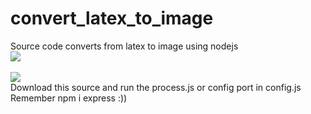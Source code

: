 # convert_latex_to_image
Source code converts from latex to image using nodejs
<br>
<img src="https://raw.githubusercontent.com/hexzzz2008/convert_latex_to_image/main/github/Screenshot_406.png"><br>
<br>
<img src="https://raw.githubusercontent.com/hexzzz2008/convert_latex_to_image/main/github/Screenshot_407.png"><br>
Download this source and run the process.js or config port in config.js
<br>
Remember npm i express :))
